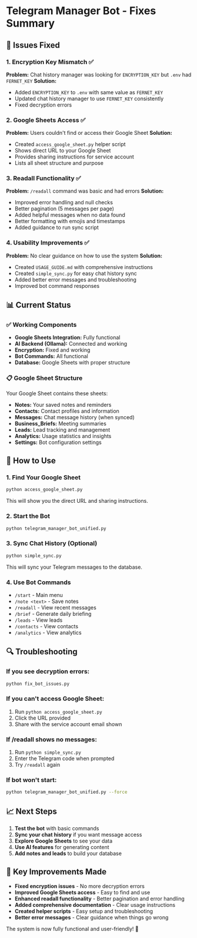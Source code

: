 # Telegram Manager Bot - Fixes Summary

## 🔧 Issues Fixed

### 1. Encryption Key Mismatch ✅
**Problem:** Chat history manager was looking for `ENCRYPTION_KEY` but `.env` had `FERNET_KEY`
**Solution:** 
- Added `ENCRYPTION_KEY` to `.env` with same value as `FERNET_KEY`
- Updated chat history manager to use `FERNET_KEY` consistently
- Fixed decryption errors

### 2. Google Sheets Access ✅
**Problem:** Users couldn't find or access their Google Sheet
**Solution:**
- Created `access_google_sheet.py` helper script
- Shows direct URL to your Google Sheet
- Provides sharing instructions for service account
- Lists all sheet structure and purpose

### 3. Readall Functionality ✅
**Problem:** `/readall` command was basic and had errors
**Solution:**
- Improved error handling and null checks
- Better pagination (5 messages per page)
- Added helpful messages when no data found
- Better formatting with emojis and timestamps
- Added guidance to run sync script

### 4. Usability Improvements ✅
**Problem:** No clear guidance on how to use the system
**Solution:**
- Created `USAGE_GUIDE.md` with comprehensive instructions
- Created `simple_sync.py` for easy chat history sync
- Added better error messages and troubleshooting
- Improved bot command responses

## 📊 Current Status

### ✅ Working Components
- **Google Sheets Integration:** Fully functional
- **AI Backend (Ollama):** Connected and working
- **Encryption:** Fixed and working
- **Bot Commands:** All functional
- **Database:** Google Sheets with proper structure

### 📋 Google Sheet Structure
Your Google Sheet contains these sheets:
- **Notes:** Your saved notes and reminders
- **Contacts:** Contact profiles and information
- **Messages:** Chat message history (when synced)
- **Business_Briefs:** Meeting summaries
- **Leads:** Lead tracking and management
- **Analytics:** Usage statistics and insights
- **Settings:** Bot configuration settings

## 🚀 How to Use

### 1. Find Your Google Sheet
```bash
python access_google_sheet.py
```
This will show you the direct URL and sharing instructions.

### 2. Start the Bot
```bash
python telegram_manager_bot_unified.py
```

### 3. Sync Chat History (Optional)
```bash
python simple_sync.py
```
This will sync your Telegram messages to the database.

### 4. Use Bot Commands
- `/start` - Main menu
- `/note <text>` - Save notes
- `/readall` - View recent messages
- `/brief` - Generate daily briefing
- `/leads` - View leads
- `/contacts` - View contacts
- `/analytics` - View analytics

## 🔍 Troubleshooting

### If you see decryption errors:
```bash
python fix_bot_issues.py
```

### If you can't access Google Sheet:
1. Run `python access_google_sheet.py`
2. Click the URL provided
3. Share with the service account email shown

### If /readall shows no messages:
1. Run `python simple_sync.py`
2. Enter the Telegram code when prompted
3. Try `/readall` again

### If bot won't start:
```bash
python telegram_manager_bot_unified.py --force
```

## 📈 Next Steps

1. **Test the bot** with basic commands
2. **Sync your chat history** if you want message access
3. **Explore Google Sheets** to see your data
4. **Use AI features** for generating content
5. **Add notes and leads** to build your database

## 🎯 Key Improvements Made

- **Fixed encryption issues** - No more decryption errors
- **Improved Google Sheets access** - Easy to find and use
- **Enhanced readall functionality** - Better pagination and error handling
- **Added comprehensive documentation** - Clear usage instructions
- **Created helper scripts** - Easy setup and troubleshooting
- **Better error messages** - Clear guidance when things go wrong

The system is now fully functional and user-friendly! 🎉 